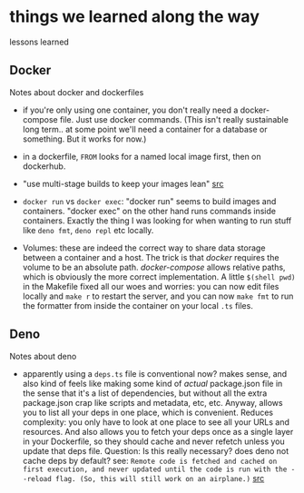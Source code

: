 # things we learned along the way

lessons learned

## Docker

Notes about docker and dockerfiles

- if you're only using one container, you don't really need a docker-compose file. Just use docker commands. (This isn't really sustainable long term.. at some point we'll need a container for a database or something. But it works for now.)

- in a dockerfile, `FROM` looks for a named local image first, then on dockerhub.

- "use multi-stage builds to keep your images lean" [src](https://docs.docker.com/develop/develop-images/multistage-build/)

- `docker run` vs `docker exec`: "docker run" seems to build images and containers. "docker exec" on the other hand runs commands inside containers. Exactly the thing I was looking for when wanting to run stuff like `deno fmt`, `deno repl` etc locally.

- Volumes: these are indeed the correct way to share data storage between a container and a host. The trick is that *docker* requires the volume to be an absolute path. *docker-compose* allows relative paths, which is obviously the more correct implementation. A little `$(shell pwd)` in the Makefile fixed all our woes and worries: you can now edit files locally and `make r` to restart the server, and you can now `make fmt` to run the formatter from inside the container on your local `.ts` files.

## Deno

Notes about deno

- apparently using a `deps.ts` file is conventional now? makes sense, and also kind of feels like making some kind of *actual* package.json file in the sense that it's a list of dependencies, but without all the extra package.json crap like scripts and metadata, etc, etc. Anyway, allows you to list all your deps in one place, which is convenient. Reduces complexity: you only have to look at one place to see all your URLs and resources. And also allows you to fetch your deps once as a single layer in your Dockerfile, so they should cache and never refetch unless you update that deps file. Question: Is this really necessary? does deno not cache deps by default? see: `Remote code is fetched and cached on first execution, and never updated until the code is run with the --reload flag. (So, this will still work on an airplane.)` [src](https://deno.land/std/manual.md#other-key-behaviors)
